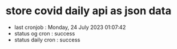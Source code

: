 # store covid daily api as json data

- last cronjob : Monday, 24 July 2023 01:07:42
- status og cron : success
- status daily cron : success
      
      